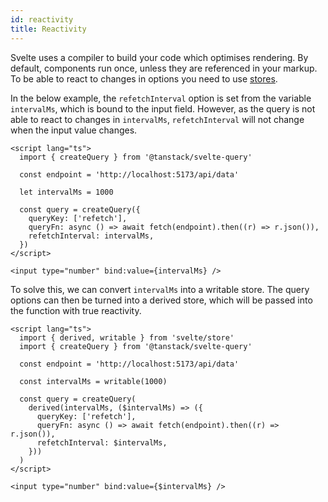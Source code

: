 ```yaml
---
id: reactivity
title: Reactivity
---
```


Svelte uses a compiler to build your code which optimises rendering. By default, components run once, unless they are referenced in your markup. To be able to react to changes in options you need to use [stores](https://svelte.dev/docs/svelte-store).

In the below example, the `refetchInterval` option is set from the variable `intervalMs`, which is bound to the input field. However, as the query is not able to react to changes in `intervalMs`, `refetchInterval` will not change when the input value changes.

```svelte
<script lang="ts">
  import { createQuery } from '@tanstack/svelte-query'

  const endpoint = 'http://localhost:5173/api/data'

  let intervalMs = 1000

  const query = createQuery({
    queryKey: ['refetch'],
    queryFn: async () => await fetch(endpoint).then((r) => r.json()),
    refetchInterval: intervalMs,
  })
</script>

<input type="number" bind:value={intervalMs} />
```

To solve this, we can convert `intervalMs` into a writable store. The query options can then be turned into a derived store, which will be passed into the function with true reactivity.

```svelte
<script lang="ts">
  import { derived, writable } from 'svelte/store'
  import { createQuery } from '@tanstack/svelte-query'

  const endpoint = 'http://localhost:5173/api/data'

  const intervalMs = writable(1000)

  const query = createQuery(
    derived(intervalMs, ($intervalMs) => ({
      queryKey: ['refetch'],
      queryFn: async () => await fetch(endpoint).then((r) => r.json()),
      refetchInterval: $intervalMs,
    }))
  )
</script>

<input type="number" bind:value={$intervalMs} />
```
